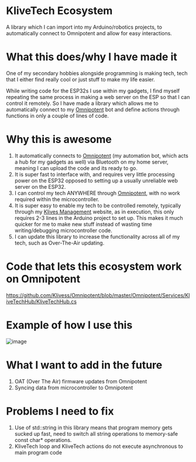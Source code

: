 # KliveTech Ecosystem
A library which I can import into my Arduino/robotics projects, to automatically connect to Omnipotent and allow for easy interactions.

# What this does/why I have made it

One of my secondary hobbies alongside programming is making tech, tech that I either find really cool or just stuff to make my life easier.

While writing code for the ESP32s I use within my gadgets, I find myself repeating the same process in making a web server on the ESP so that I can control it remotely. So I have made a library which allows me to automatically connect to my [Omnipotent](https://github.com/Klivess/Omnipotent) bot and define actions through functions in only a couple of lines of code.

# Why this is awesome
1. It automatically connects to [Omnipotent](https://github.com/Klivess/Omnipotent) (my automation bot, which acts a hub for my gadgets as well) via Bluetooth on my home server, meaning I can upload the code and its ready to go.
2. It is super fast to interface with, and requires very little processing power on the ESP32 opposed to setting up a usually unreliable web server on the ESP32.
3. I can control my tech ANYWHERE through [Omnipotent](https://github.com/Klivess/Omnipotent), with no work required within the microcontroller.
4. It is super easy to enable my tech to be controlled remotely, typically through my [Klives Management](https://github.com/Klivess/Klives-Management-Website) website, as in execution, this only requires 2-3 lines in the Arduino project to set up. This makes it much quicker for me to make new stuff instead of wasting time writing/debugging microcontroller code.
5. I can update this library to increase the functionality across all of my tech, such as Over-The-Air updating.

# Code that lets this ecosystem work on Omnipotent
https://github.com/Klivess/Omnipotent/blob/master/Omnipotent/Services/KliveTechHub/KliveTechHub.cs

# Example of how I use this

![image](https://github.com/user-attachments/assets/7777e260-daf3-47cc-85ee-7aa47fcc0ee9)

# What I want to add in the future
1. OAT (Over The Air) firmware updates from Omnipotent
2. Syncing data from microcontroller to Omnipotent

# Problems I need to fix
1. Use of std::string in this library means that program memory gets sucked up fast, need to switch all string operations to memory-safe const char* operations.
2. KliveTech loop and KliveTech actions do not execute asynchronous to main program code
